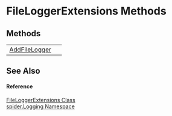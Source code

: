 # FileLoggerExtensions Methods




## Methods
<table>
<tr>
<td><a href="3cb1e901-51b7-bf4c-518b-617463a73b4f">AddFileLogger</a></td>
<td> </td></tr>
</table>

## See Also


#### Reference
<a href="4cf6d2d2-b4f7-ecb4-952b-dc422a1702da">FileLoggerExtensions Class</a>  
<a href="025fefbc-de74-8290-81fc-7e83b8983331">spider.Logging Namespace</a>  
